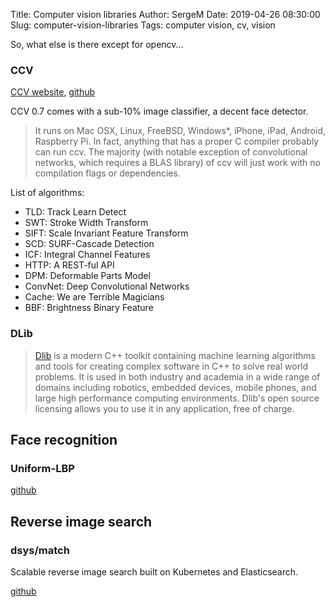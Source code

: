Title: Computer vision libraries
Author: SergeM
Date: 2019-04-26 08:30:00
Slug: computer-vision-libraries
Tags: computer vision, cv, vision

So, what else is there except for opencv...

### CCV 
[CCV website](libccv.org), [github](libccv.org)

CCV 0.7 comes with a sub-10% image classifier, a decent face detector.


> It runs on Mac OSX, Linux, FreeBSD, Windows*, iPhone, iPad, Android, Raspberry Pi. In fact, anything that has a proper C compiler probably can run ccv. The majority (with notable exception of convolutional networks, which requires a BLAS library) of ccv will just work with no compilation flags or dependencies.

List of algorithms:
* TLD: Track Learn Detect
* SWT: Stroke Width Transform
* SIFT: Scale Invariant Feature Transform
* SCD: SURF-Cascade Detection
* ICF: Integral Channel Features
* HTTP: A REST-ful API
* DPM: Deformable Parts Model
* ConvNet: Deep Convolutional Networks
* Cache: We are Terrible Magicians
* BBF: Brightness Binary Feature


### DLib

> [Dlib](http://dlib.net/) is a modern C++ toolkit containing machine learning algorithms and tools for creating complex software in C++ to solve real world problems. It is used in both industry and academia in a wide range of domains including robotics, embedded devices, mobile phones, and large high performance computing environments. Dlib's open source licensing allows you to use it in any application, free of charge. 


## Face recognition

### Uniform-LBP
[github](https://github.com/berak/uniform-lbp)


## Reverse image search
### dsys/match
Scalable reverse image search built on Kubernetes and Elasticsearch.

[github](https://github.com/dsys/match)
